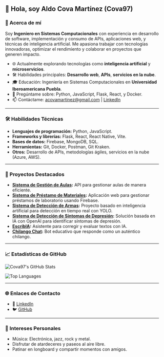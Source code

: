 ## 👋 Hola, soy Aldo Cova Martínez (Cova97)

### 🚀 Acerca de mí
Soy **Ingeniero en Sistemas Computacionales** con experiencia en desarrollo de software, implementación y consumo de APIs, aplicaciones web, y técnicas de inteligencia artificial. Me apasiona trabajar con tecnologías innovadoras, optimizar el rendimiento y colaborar en proyectos que generen impacto.

- 🌐 Actualmente explorando tecnologías como **inteligencia artificial** y **microservicios**.
- 🛠️ Habilidades principales: **Desarrollo web**, **APIs**, **servicios en la nube**.
- 🎓 Educación: Ingeniería en Sistemas Computacionales en **Universidad Iberoamericana Puebla**.
- 💬 Pregúntame sobre: Python, JavaScript, Flask, React, y Docker.
- 📫 Contáctame: [acovamartinez@gmail.com](mailto:acovamartinez@gmail.com) | [LinkedIn](https://linkedin.com/in/aldo-cova-martinez-a09657185)

---

### 🛠️ Habilidades Técnicas
- **Lenguajes de programación:** Python, JavaScript.
- **Frameworks y librerías:** Flask, React, React Native, Vite.
- **Bases de datos:** Firebase, MongoDB, SQL.
- **Herramientas:** Git, Docker, Postman, Git Kraken.
- **Otros:** Desarrollo de APIs, metodologías ágiles, servicios en la nube (Azure, AWS).

---

### 🌟 Proyectos Destacados
- **[Sistema de Gestión de Aulas](https://github.com/Cova97/SistemaDeGestionDeAulas):** API para gestionar aulas de manera eficiente.
- **[Sistema de Préstamo de Materiales](https://github.com/Cova97/SistemaDePrestamoDeMateriales):** Aplicación web para gestionar préstamos de laboratorio usando Firebase.
- **[Sistema de Detección de Armas](https://github.com/Cova97/spearhead2):** Proyecto basado en inteligencia artificial para detección en tiempo real con YOLO.
- **[Sistema de Detección de Síntomas de Depresión](https://github.com/Cova97/Mood-Guard-App):** Solución basada en IA con OpenAI para identificar síntomas de depresión.
- **[EscribIA](https://github.com/Cova97/EscribIA):** Asistente para corregir y evaluar textos con IA.
- **[Chilango Chat](https://github.com/Cova97/ChilangoChat):** Bot educativo que responde como un auténtico chilango.

---

### 📈 Estadísticas de GitHub
![Cova97's GitHub Stats](https://github-readme-stats.vercel.app/api?username=Cova97&show_icons=true&theme=radical)

![Top Languages](https://github-readme-stats.vercel.app/api/top-langs/?username=Cova97&layout=compact&theme=radical)

---

### 🌐 Enlaces de Contacto
- 💼 [LinkedIn](https://linkedin.com/in/aldo-cova-martinez-a09657185)
- 🐦 [GitHub](https://github.com/Cova97)

---

### 🎵 Intereses Personales
- Música: Electrónica, jazz, rock y metal.
- Disfrutar de atardeceres y paseos al aire libre.
- Patinar en longboard y compartir momentos con amigos.
